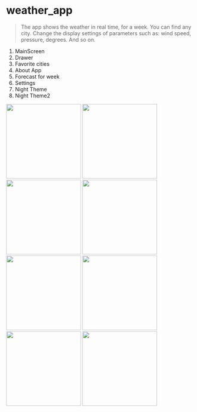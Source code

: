 # weather_app

>The app shows the weather in real time, for a week. You can find any city. Change the display settings of parameters such as: wind speed, pressure, degrees. And so on.


1. MainScreen         
2. Drawer
3. Favorite cities
4. About App
5. Forecast for week
6. Settings
7. Night Theme
8. Night Theme2

**<img src="https://user-images.githubusercontent.com/78036389/145392023-f3a93a7d-9054-42e9-84c5-c769ec735201.png" width="200" />**
**<img src="https://user-images.githubusercontent.com/78036389/145392307-d683486f-db1e-411e-9384-bb4eecb5a3b1.png" width="200" />**
**<img src="https://user-images.githubusercontent.com/78036389/145392556-ac507bc8-a403-4783-a041-7ef8e659a896.png" width="200" />**
**<img src="https://user-images.githubusercontent.com/78036389/145392708-36ffa0cc-d60e-4857-855d-086a0bb09127.png" width="200" />**
**<img src="https://user-images.githubusercontent.com/78036389/145392713-98fee980-e967-4561-9c89-2a24d686424c.png" width="200" />**
**<img src="https://user-images.githubusercontent.com/78036389/145393005-600a94e3-1a33-4178-8d0f-6f653c74e096.png" width="200" />**
**<img src="https://user-images.githubusercontent.com/78036389/145393134-3d9abf8a-9a38-4778-b9e5-012fefb2dc09.png" width="200" />**
**<img src="https://user-images.githubusercontent.com/78036389/145393290-0da9e1b7-b5eb-48cb-8fa6-11baaaf06a11.png" width="200" />**
